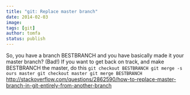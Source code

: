 ```yaml
---
title: "git: Replace master branch"
date: 2014-02-03
image: 
tags: [git]
author: tomfa
status: publish
---
```


So, you have a branch BESTBRANCH and you have basically made it your master branch? (Bad!) If you want to get back on track, and make BESTBRANCH the master, do this `git checkout BESTBRANCH git merge -s ours master git checkout master git merge BESTBRANCH` http://stackoverflow.com/questions/2862590/how-to-replace-master-branch-in-git-entirely-from-another-branch
